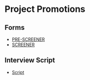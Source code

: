 # Project Promotions

## Forms
- [PRE-SCREENER](https://forms.gle/1kToBw9N6bmytTsZ8)
- [SCREENER](https://forms.gle/mwcyRDWbLLo39PYZ9)

## Interview Script
- [Script](https://github.com/equichainfi/Project-Promotions/blob/master/Interview/Script.md)
